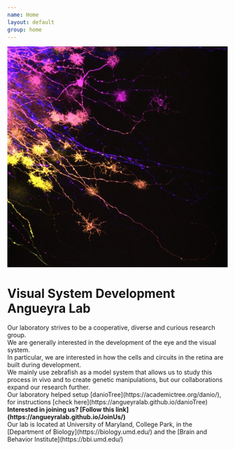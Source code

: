 ```yaml
---
name: Home
layout: default
group: home
---
```


<img src="/static/img/hcBloom.jpg" class="img-responsive center-block" alt="A bloom of horizontal cells in the zebrafish retina"/>

<h1 class="text-center">Visual System Development <br> Angueyra Lab</h1>

<p class="lead text-justify">
Our laboratory strives to be a cooperative, diverse and curious research group.<br/>
We are generally interested in the development of the eye and the visual system.<br/>
In particular, we are interested in how the cells and circuits in the retina are built during development.<br/>
We mainly use zebrafish as a model system that allows us to study this process in vivo and to create genetic manipulations, but our collaborations expand our research further.<br/>
Our laboratory helped setup [danioTree](https://academictree.org/danio/), for instructions [check here](https://angueyralab.github.io/danioTree)<br/>
<b>Interested in joining us? [Follow this link](https://angueyralab.github.io/JoinUs/)</b><br/>
Our lab is located at University of Maryland, College Park, in the [Department of Biology](https://biology.umd.edu/) and the [Brain and Behavior Institute](https://bbi.umd.edu/) <br/>
</p>
